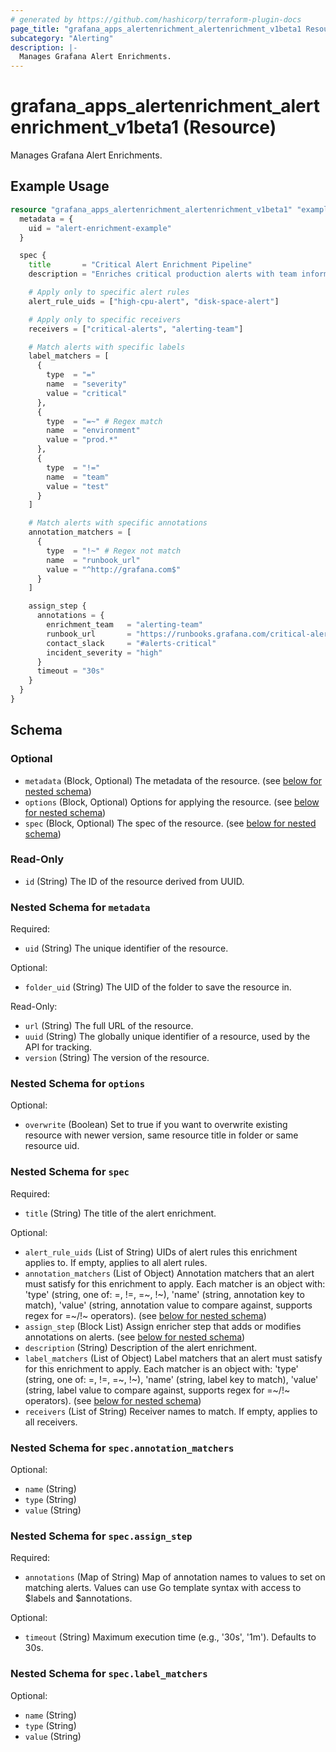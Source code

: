 ```yaml
---
# generated by https://github.com/hashicorp/terraform-plugin-docs
page_title: "grafana_apps_alertenrichment_alertenrichment_v1beta1 Resource - terraform-provider-grafana"
subcategory: "Alerting"
description: |-
  Manages Grafana Alert Enrichments.
---
```


# grafana_apps_alertenrichment_alertenrichment_v1beta1 (Resource)

Manages Grafana Alert Enrichments.

## Example Usage

```terraform
resource "grafana_apps_alertenrichment_alertenrichment_v1beta1" "example" {
  metadata = {
    uid = "alert-enrichment-example"
  }

  spec {
    title       = "Critical Alert Enrichment Pipeline"
    description = "Enriches critical production alerts with team information"

    # Apply only to specific alert rules
    alert_rule_uids = ["high-cpu-alert", "disk-space-alert"]

    # Apply only to specific receivers
    receivers = ["critical-alerts", "alerting-team"]

    # Match alerts with specific labels
    label_matchers = [
      {
        type  = "="
        name  = "severity"
        value = "critical"
      },
      {
        type  = "=~" # Regex match
        name  = "environment"
        value = "prod.*"
      },
      {
        type  = "!="
        name  = "team"
        value = "test"
      }
    ]

    # Match alerts with specific annotations
    annotation_matchers = [
      {
        type  = "!~" # Regex not match
        name  = "runbook_url"
        value = "^http://grafana.com$"
      }
    ]

    assign_step {
      annotations = {
        enrichment_team   = "alerting-team"
        runbook_url       = "https://runbooks.grafana.com/critical-alerts"
        contact_slack     = "#alerts-critical"
        incident_severity = "high"
      }
      timeout = "30s"
    }
  }
}
```

<!-- schema generated by tfplugindocs -->
## Schema

### Optional

- `metadata` (Block, Optional) The metadata of the resource. (see [below for nested schema](#nestedblock--metadata))
- `options` (Block, Optional) Options for applying the resource. (see [below for nested schema](#nestedblock--options))
- `spec` (Block, Optional) The spec of the resource. (see [below for nested schema](#nestedblock--spec))

### Read-Only

- `id` (String) The ID of the resource derived from UUID.

<a id="nestedblock--metadata"></a>
### Nested Schema for `metadata`

Required:

- `uid` (String) The unique identifier of the resource.

Optional:

- `folder_uid` (String) The UID of the folder to save the resource in.

Read-Only:

- `url` (String) The full URL of the resource.
- `uuid` (String) The globally unique identifier of a resource, used by the API for tracking.
- `version` (String) The version of the resource.


<a id="nestedblock--options"></a>
### Nested Schema for `options`

Optional:

- `overwrite` (Boolean) Set to true if you want to overwrite existing resource with newer version, same resource title in folder or same resource uid.


<a id="nestedblock--spec"></a>
### Nested Schema for `spec`

Required:

- `title` (String) The title of the alert enrichment.

Optional:

- `alert_rule_uids` (List of String) UIDs of alert rules this enrichment applies to. If empty, applies to all alert rules.
- `annotation_matchers` (List of Object) Annotation matchers that an alert must satisfy for this enrichment to apply. Each matcher is an object with: 'type' (string, one of: =, !=, =~, !~), 'name' (string, annotation key to match), 'value' (string, annotation value to compare against, supports regex for =~/!~ operators). (see [below for nested schema](#nestedatt--spec--annotation_matchers))
- `assign_step` (Block List) Assign enricher step that adds or modifies annotations on alerts. (see [below for nested schema](#nestedblock--spec--assign_step))
- `description` (String) Description of the alert enrichment.
- `label_matchers` (List of Object) Label matchers that an alert must satisfy for this enrichment to apply. Each matcher is an object with: 'type' (string, one of: =, !=, =~, !~), 'name' (string, label key to match), 'value' (string, label value to compare against, supports regex for =~/!~ operators). (see [below for nested schema](#nestedatt--spec--label_matchers))
- `receivers` (List of String) Receiver names to match. If empty, applies to all receivers.

<a id="nestedatt--spec--annotation_matchers"></a>
### Nested Schema for `spec.annotation_matchers`

Optional:

- `name` (String)
- `type` (String)
- `value` (String)


<a id="nestedblock--spec--assign_step"></a>
### Nested Schema for `spec.assign_step`

Required:

- `annotations` (Map of String) Map of annotation names to values to set on matching alerts. Values can use Go template syntax with access to $labels and $annotations.

Optional:

- `timeout` (String) Maximum execution time (e.g., '30s', '1m'). Defaults to 30s.


<a id="nestedatt--spec--label_matchers"></a>
### Nested Schema for `spec.label_matchers`

Optional:

- `name` (String)
- `type` (String)
- `value` (String)
